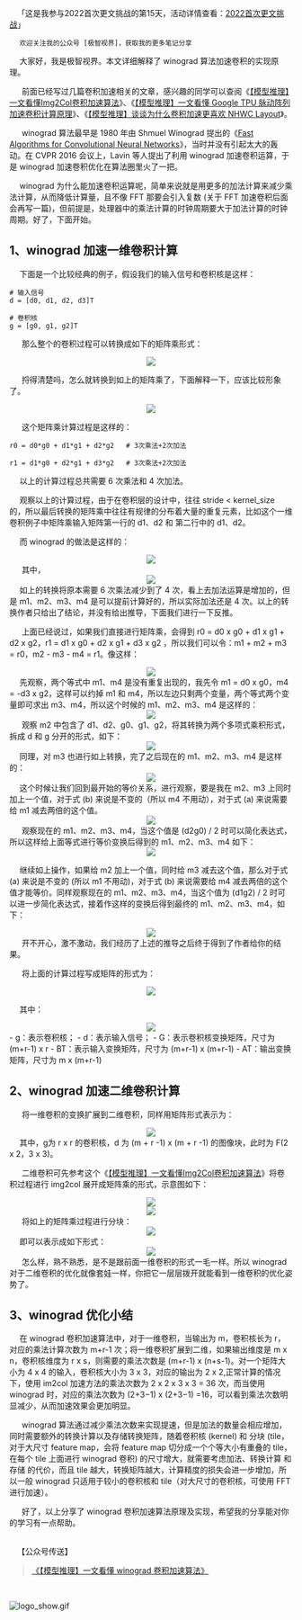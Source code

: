 &emsp;「这是我参与2022首次更文挑战的第15天，活动详情查看：[2022首次更文挑战](https://juejin.cn/post/7052884569032392740 "https://juejin.cn/post/7052884569032392740")」

&emsp;  `欢迎关注我的公众号 [极智视界]，获取我的更多笔记分享`


&emsp;  大家好，我是极智视界。本文详细解释了 winograd 算法加速卷积的实现原理。

&emsp;   前面已经写过几篇卷积加速相关的文章，感兴趣的同学可以查阅《[【模型推理】一文看懂Img2Col卷积加速算法](https://blog.csdn.net/weixin_42405819/article/details/118416675)》、《[【模型推理】一文看懂 Google TPU 脉动阵列加速卷积计算原理](https://blog.csdn.net/weixin_42405819/article/details/118558620)》、《[【模型推理】谈谈为什么卷积加速更喜欢 NHWC Layout](https://blog.csdn.net/weixin_42405819/article/details/119348563)》。

&emsp;   winograd 算法最早是 1980 年由 Shmuel Winograd 提出的《[Fast Algorithms for Convolutional Neural Networks](https://arxiv.org/abs/1509.09308)》，当时并没有引起太大的轰动。在 CVPR 2016 会议上，Lavin 等人提出了利用 winograd 加速卷积运算，于是 winograd 加速卷积优化在算法圈里火了一把。

&emsp;  winograd 为什么能加速卷积运算呢，简单来说就是用更多的加法计算来减少乘法计算，从而降低计算量，且不像 FFT 那要会引入复数 (关于 FFT 加速卷积后面会再写一篇)，但前提是，处理器中的乘法计算的时钟周期要大于加法计算的时钟周期。好了，下面开始。



## 1、winograd 加速一维卷积计算

&emsp;  下面是一个比较经典的例子，假设我们的输入信号和卷积核是这样：

```shell
# 输入信号 
d = [d0, d1, d2, d3]T 

# 卷积核 
g = [g0, g1, g2]T
```

&emsp;  那么整个的卷积过程可以转换成如下的矩阵乘形式：
<div align=center> <img src="https://p3-juejin.byteimg.com/tos-cn-i-k3u1fbpfcp/5b7e4a3fe15a4941a61d6f8a42cefc5b~tplv-k3u1fbpfcp-zoom-1.image" /> </div>

&emsp;  捋得清楚吗，怎么就转换到如上的矩阵乘了，下面解释一下，应该比较形象了。
<div align=center> <img src="https://p3-juejin.byteimg.com/tos-cn-i-k3u1fbpfcp/7dbce1764c5f4c0e818972a4fa70e2af~tplv-k3u1fbpfcp-zoom-1.image" /> </div>

&emsp;  这个矩阵乘计算过程是这样的：
```shell
r0 = d0*g0 + d1*g1 + d2*g2   # 3次乘法+2次加法 

r1 = d1*g0 + d2*g1 + d3*g2   # 3次乘法+2次加法
```
&emsp;  以上的计算过程总共需要 6 次乘法和 4 次加法。

&emsp;  观察以上的计算过程，由于在卷积层的设计中，往往 stride < kernel_size 的，所以最后转换的矩阵乘中往往有规律的分布着大量的重复元素，比如这个一维卷积例子中矩阵乘输入矩阵第一行的 d1、d2 和 第二行中的 d1、d2。

&emsp;  而 winograd 的做法是这样的：
<div align=center> <img src="https://p3-juejin.byteimg.com/tos-cn-i-k3u1fbpfcp/b33935e81e6d4feda97617aded6bac7c~tplv-k3u1fbpfcp-zoom-1.image" /> </div>
&emsp;  其中，
<div align=center> <img src="https://p3-juejin.byteimg.com/tos-cn-i-k3u1fbpfcp/0f35262f325b48debdea7dcf73e65ddd~tplv-k3u1fbpfcp-zoom-1.image" /> </div>
&emsp;  如上的转换将原本需要 6 次乘法减少到了 4 次，看上去加法运算是增加的，但是 m1、m2、m3、m4 是可以提前计算好的，所以实际加法还是 4 次。以上的转换作者只给出了结论，并没有给出推导，下面我们进行一下反推。

&emsp;  上面已经说过，如果我们直接进行矩阵乘，会得到 r0 = d0 x g0 + d1 x g1 + d2 x g2，r1 = d1 x g0 + d2 x g1 + d3 x g2 ，所以我们可以令：m1 + m2 + m3 = r0，m2 - m3 - m4 = r1。像这样：
<div align=center> <img src="https://p3-juejin.byteimg.com/tos-cn-i-k3u1fbpfcp/c329ba462c664bad854fc8dd68649484~tplv-k3u1fbpfcp-zoom-1.image" /> </div>
&emsp;  先观察，两个等式中 m1、m4 是没有重复出现的，我先令 m1 = d0 x g0，m4 = -d3 x g2，这样可以约掉 m1 和 m4，所以左边只剩两个变量，两个等式两个变量即可求出 m3、m4，所以这个时候的 m1、m2、m3、m4 是这样的：
<div align=center> <img src="https://p3-juejin.byteimg.com/tos-cn-i-k3u1fbpfcp/3b978f8c8fd848758de2edee541c55be~tplv-k3u1fbpfcp-zoom-1.image" /> </div>
&emsp;  观察 m2 中包含了 d1、d2、g0、g1、g2，将其转换为两个多项式乘积形式，拆成 d 和 g 分开的形式，如下：
<div align=center> <img src="https://p3-juejin.byteimg.com/tos-cn-i-k3u1fbpfcp/ef5257b3875f44d9a4b90d042bb9a019~tplv-k3u1fbpfcp-zoom-1.image" /> </div>
&emsp;  同理，对 m3 也进行如上转换，完了之后现在的 m1、m2、m3、m4 是这样的：
<div align=center> <img src="https://p3-juejin.byteimg.com/tos-cn-i-k3u1fbpfcp/4e9a9b2e7e0c448b9e815cd05500ae9e~tplv-k3u1fbpfcp-zoom-1.image" /> </div>
&emsp;  这个时候让我们回到最开始的等价关系，进行观察，要是我在 m2、m3 上同时加上一个值，对于式 (b) 来说是不变的（所以 m4 不用动），对于式 (a) 来说需要给 m1 减去两倍的这个值。
<div align=center> <img src="https://p3-juejin.byteimg.com/tos-cn-i-k3u1fbpfcp/c8f03944fa3649158bb1383838ef0b96~tplv-k3u1fbpfcp-zoom-1.image" /> </div>
&emsp;  观察现在的 m1、m2、m3、m4，当这个值是 (d2g0) / 2 时可以简化表达式，所以这样给上面等式进行等价变换后得到的 m1、m2、m3、m4 如下：
<div align=center> <img src="https://p3-juejin.byteimg.com/tos-cn-i-k3u1fbpfcp/92085cdba1d84a3e9534b5d719682416~tplv-k3u1fbpfcp-zoom-1.image" /> </div>

&emsp;  继续如上操作，如果给 m2 加上一个值，同时给 m3 减去这个值，那么对于式 (a) 来说是不变的 (所以 m1 不用动)，对于式 (b) 来说需要给 m4 减去两倍的这个值才能等价。同样观察现在的 m1、m2、m3、m4，当这个值为 (d1g2) / 2 时可以进一步简化表达式，接着作这样的变换后得到最终的 m1、m2、m3、m4，如下：
<div align=center> <img src="https://p3-juejin.byteimg.com/tos-cn-i-k3u1fbpfcp/1dbd2c328bea4512bb5a3cf67ead3ae4~tplv-k3u1fbpfcp-zoom-1.image" /> </div>
&emsp;  开不开心，激不激动，我们经历了上述的推导之后终于得到了作者给你的结果。

&emsp;  将上面的计算过程写成矩阵的形式为：
<div align=center> <img src="https://p3-juejin.byteimg.com/tos-cn-i-k3u1fbpfcp/f6cb122e384f4530a5526fb6416746e8~tplv-k3u1fbpfcp-zoom-1.image" /> </div>

&emsp;  其中：
<div align=center> <img src="https://p3-juejin.byteimg.com/tos-cn-i-k3u1fbpfcp/07d8c2371ab1453db3b164db87b74bf8~tplv-k3u1fbpfcp-zoom-1.image" /> </div>
- g：表示卷积核；
- d：表示输入信号；
- G：表示卷积核变换矩阵，尺寸为 (m+r-1) x r
- BT：表示输入变换矩阵，尺寸为 (m+r-1) x (m+r-1)
- AT：输出变换矩阵，尺寸为 m x (m+r-1)


## 2、winograd 加速二维卷积计算

&emsp;  将一维卷积的变换扩展到二维卷积，同样用矩阵形式表示为：
<div align=center> <img src="https://p3-juejin.byteimg.com/tos-cn-i-k3u1fbpfcp/b0d54747f686448b91851a4aae8a2e89~tplv-k3u1fbpfcp-zoom-1.image" /> </div>
&emsp;  其中，g为 r x r 的卷积核，d 为 (m + r -1) x (m + r -1) 的图像块，此时为 F(2 x 2，3 x 3)。

&emsp;  二维卷积可先参考这个《[【模型推理】一文看懂Img2Col卷积加速算法](https://blog.csdn.net/weixin_42405819/article/details/118416675)》将卷积过程进行 img2col 展开成矩阵乘的形式，示意图如下：
<div align=center> <img src="https://p3-juejin.byteimg.com/tos-cn-i-k3u1fbpfcp/487f28af535c4a2d9c942849d07987df~tplv-k3u1fbpfcp-zoom-1.image" /> </div>
<div align=center> <img src="https://p3-juejin.byteimg.com/tos-cn-i-k3u1fbpfcp/21a73e7ad75c4bf69846817a884aa1d6~tplv-k3u1fbpfcp-zoom-1.image" /> </div>
&emsp;  将如上的矩阵乘过程进行分块：
<div align=center> <img src="https://p3-juejin.byteimg.com/tos-cn-i-k3u1fbpfcp/2113e083a6b149a7933a17c45cc6130a~tplv-k3u1fbpfcp-zoom-1.image" /> </div>
&emsp;  即可以表示成如下形式：
<div align=center> <img src="https://p3-juejin.byteimg.com/tos-cn-i-k3u1fbpfcp/16501e68d8f14aaebe625b7b2dc4655d~tplv-k3u1fbpfcp-zoom-1.image" /> </div>
&emsp;  怎么样，熟不熟悉，是不是跟前面一维卷积的形式一毛一样。所以 winograd 对于二维卷积的优化就像套娃一样，你把它一层层拨开就能看到一维卷积的优化姿势了。


## 3、winograd 优化小结

&emsp;  在 winograd 卷积加速算法中，对于一维卷积，当输出为 m，卷积核长为 r，对应的乘法计算次数为 m+r-1 次；将一维卷积扩展到二维，如果输出维度是 m x n，卷积核维度为 r x s，则需要的乘法次数是 (m+r-1) x (n+s-1)。对一个矩阵大小为 4 x 4 的输入，卷积核大小为 3 x 3，对应的输出为 2 x 2,正常计算的情况下，使用 im2col 加速方法的乘法次数为 2 x 2 x 3 x 3 = 36 次，而当使用 winograd 时，对应的乘法次数为 (2+3−1) x (2+3−1) =16，可以看到乘法次数明显减少，从而加速效果会更加明显。

&emsp;  winograd 算法通过减少乘法次数来实现提速，但是加法的数量会相应增加，同时需要额外的转换计算以及存储转换矩阵，随着卷积核 (kernel) 和 分块 (tile，对于大尺寸 feature map，会将 feature map 切分成一个个等大小有重叠的 tile，在每个 tile 上面进行 winograd 卷积) 的尺寸增大，就需要考虑加法、转换计算 和 存储 的代价，而且 tile 越大，转换矩阵越大，计算精度的损失会进一步增加，所以一般 winograd 只适用于较小的卷积核和 tile（对大尺寸的卷积核，可使用 FFT 进行加速）。


&emsp;   好了，以上分享了 winograd 卷积加速算法原理及实现，希望我的分享能对你的学习有一点帮助。


<br/>
&emsp;【公众号传送】

> [《【模型推理】一文看懂 winograd 卷积加速算法》](https://mp.weixin.qq.com/s?__biz=Mzg3MjYzMzkzOQ==&mid=2247484079&idx=1&sn=8fe9bf01443a31c697544f61e5737166&chksm=ceed0193f99a8885caa849f1e245ae2b2e664c27f6f35032661b76d465c4bf520624d8372e88&token=1810877711&lang=zh_CN#rd)

<br/>


![logo_show.gif](https://p9-juejin.byteimg.com/tos-cn-i-k3u1fbpfcp/3b2133fb03cc4a5bb26dae9ebfb0274a~tplv-k3u1fbpfcp-watermark.image?)


